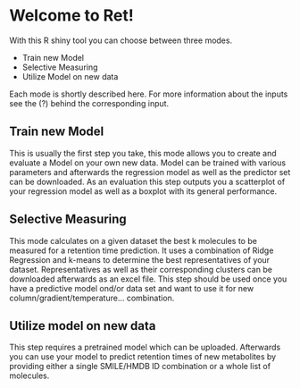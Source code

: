 # Welcome to Ret!

With this R shiny tool you can choose between three modes. 

- Train new Model
- Selective Measuring 
- Utilize Model on new data

Each mode is shortly described here. For more information about the inputs see the (?) behind the corresponding input. 

## Train new Model 

This is usually the first step you take, this mode allows you to create and evaluate a Model on your own new data. Model can be trained with various parameters and afterwards the regression model as well as the predictor set can be downloaded. As an evaluation this step outputs you a scatterplot of your regression model as well as a boxplot with its general performance.

## Selective Measuring 

This mode calculates on a given dataset the best k molecules to be measured for a retention time prediction. It uses a combination of Ridge Regression and k-means to determine the best representatives of your dataset. Representatives as well as their corresponding clusters can be downloaded afterwards as an excel file. This step should be used once you have a predictive model ond/or data set and want to use it for new column/gradient/temperature... combination.

## Utilize model on new data

This step requires a pretrained model which can be uploaded. Afterwards you can use your model to predict retention times of new metabolites by providing either a single SMILE/HMDB ID combination or a whole list of molecules.